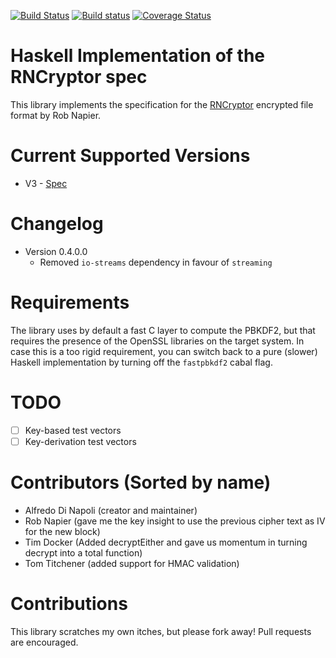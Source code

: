 [![Build Status](https://travis-ci.org/RNCryptor/rncryptor-hs.svg?branch=master)](https://travis-ci.org/RNCryptor/rncryptor-hs)
[![Build status](https://ci.appveyor.com/api/projects/status/vj3d35qptms3q23w?svg=true)](https://ci.appveyor.com/project/adinapoli/rncryptor-hs)
[![Coverage Status](https://coveralls.io/repos/github/RNCryptor/rncryptor-hs/badge.svg?branch=master)](https://coveralls.io/github/RNCryptor/rncryptor-hs?branch=master)

# Haskell Implementation of the RNCryptor spec
This library implements the specification for the [RNCryptor](https://github.com/RNCryptor)
encrypted file format by Rob Napier.

# Current Supported Versions
* V3 - [Spec](https://github.com/RNCryptor/RNCryptor-Spec/blob/master/RNCryptor-Spec-v3.md)

# Changelog

* Version 0.4.0.0
    + Removed `io-streams` dependency in favour of `streaming`

# Requirements

The library uses by default a fast C layer to compute the PBKDF2, but that requires the
presence of the OpenSSL libraries on the target system. In case this is a too rigid
requirement, you can switch back to a pure (slower) Haskell implementation by
turning off the `fastpbkdf2` cabal flag.

# TODO
- [ ] Key-based      test vectors
- [ ] Key-derivation test vectors

# Contributors (Sorted by name)
- Alfredo Di Napoli (creator and maintainer)
- Rob Napier (gave me the key insight to use the previous cipher text as IV for the new block)
- Tim Docker (Added decryptEither and gave us momentum in turning decrypt into a total function)
- Tom Titchener (added support for HMAC validation)

# Contributions
This library scratches my own itches, but please fork away!
Pull requests are encouraged.
